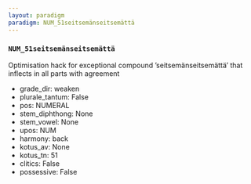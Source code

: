 ```yaml
---
layout: paradigm
paradigm: NUM_51seitsemänseitsemättä
---
```

### ` NUM_51seitsemänseitsemättä `

Optimisation hack for exceptional compound ’seitsemänseitsemättä’ that inflects in all parts with agreement
* grade_dir: weaken
* plurale_tantum: False
* pos: NUMERAL
* stem_diphthong: None
* stem_vowel: None
* upos: NUM
* harmony: back
* kotus_av: None
* kotus_tn: 51
* clitics: False
* possessive: False
